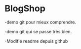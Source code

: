 BlogShop
===============
-demo git pour mieux comprendre. 

-demo git qui se passe très bien.

-Modifié readme depuis github
